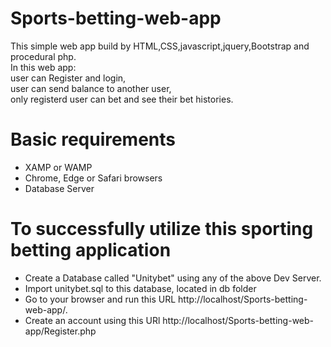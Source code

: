 <h1>Sports-betting-web-app</h1>
This simple web app build by HTML,CSS,javascript,jquery,Bootstrap and procedural php.<br>
In this web app: <br>
      user can Register and login,<br>
      user can send balance to another user,<br>
      only registerd user can bet and see their bet histories.<br>

<h1>Basic requirements</h1>
<ul>
<li>XAMP or WAMP</li>
<li>Chrome, Edge or Safari browsers</li>
<li>Database Server</li>
</ul>


<h1>To successfully utilize this sporting betting application</h1>
<ul>
<li>Create a Database called "Unitybet" using any of the above Dev Server. </li>
<li>Import unitybet.sql to this database, located in db folder </li>
<li>Go to your browser and run this URL http://localhost/Sports-betting-web-app/. </li>
<li>Create an account using this URl http://localhost/Sports-betting-web-app/Register.php </li>

</ul>
